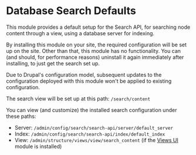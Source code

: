 # Database Search Defaults

This module provides a default setup for the Search API, for searching node
content through a view, using a database server for indexing.

By installing this module on your site, the required configuration will be set
up on the site. Other than that, this module has no functionality. You can
(and should, for performance reasons) uninstall it again immediately after
installing, to just get the search set up.

Due to Drupal's configuration model, subsequent updates to the configuration
deployed with this module won't be applied to existing configuration.

The search view will be set up at this path: `/search/content`

You can view (and customize) the installed search configuration under these
paths:

- Server: `/admin/config/search/search-api/server/default_server`
- Index: `/admin/config/search/search-api/index/default_index`
- View: `/admin/structure/views/view/search_content` (if the [Views UI] module is installed)

[Views UI]: https://www.drupal.org/docs/8/core/modules/views-ui
